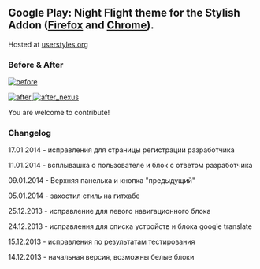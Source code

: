 ## Google Play: Night Flight theme for the Stylish Addon ([Firefox](https://addons.mozilla.org/en-US/firefox/addon/2108/) and [Chrome](https://chrome.google.com/extensions/detail/fjnbnpbmkenffdnngjfgmeleoegfcffe)).

Hosted at [userstyles.org](http://userstyles.org/styles/96131)


### Before & After

 [ ![before](http://raw.github.com/Pmmlabs/GooglePlayNightFlight/master/screenshots/before_th.png) ](http://raw.github.com/Pmmlabs/GooglePlayNightFlight/master/screenshots/before.png)

 [ ![after](http://raw.github.com/Pmmlabs/GooglePlayNightFlight/master/screenshots/after_th.png) ](http://raw.github.com/Pmmlabs/GooglePlayNightFlight/master/screenshots/after.png)
 [ ![after_nexus](http://raw.github.com/Pmmlabs/GooglePlayNightFlight/master/screenshots/after_nexus_th.png) ](http://raw.github.com/Pmmlabs/GooglePlayNightFlight/master/screenshots/after_nexus.png)
 
You are welcome to contribute!

### Changelog

17.01.2014 - исправления для страницы регистрации разработчика

11.01.2014 - всплывашка о пользователе и блок с ответом разработчика

09.01.2014 - Верхняя панелька и кнопка "предыдущий"

05.01.2014 - захостил стиль на гитхабе

25.12.2013 - исправление для левого навигационного блока

24.12.2013 - исправления для списка устройств и блока google translate

15.12.2013 - исправления по результатам тестирования

14.12.2013 - начальная версия, возможны белые блоки




